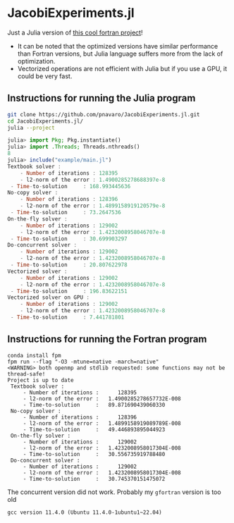 # JacobiExperiments.jl

Just a Julia version of [this cool fortran project](https://github.com/loiseaujc/Jacobi-Experiments)!

- It can be noted that the optimized versions have similar performance than Fortran versions, but Julia language suffers more from the lack of optimization.
- Vectorized operations are not efficient with Julia but if you use a GPU, it could be very fast.

## Instructions for running the Julia program

```bash
git clone https://github.com/pnavaro/JacobiExperiments.jl.git
cd JacobiExperiments.jl/
julia --project
```

```julia
julia> import Pkg; Pkg.instantiate()
julia> import .Threads; Threads.nthreads()
8
julia> include("example/main.jl")
Textbook solver :
    - Number of iterations : 128395
    - l2-norm of the error : 1.4900285278688397e-8
 - Time-to-solution     : 168.993445636
No-copy solver :
    - Number of iterations : 128396
    - l2-norm of the error : 1.4899158919120579e-8
 - Time-to-solution     : 73.2647536
On-the-fly solver :
    - Number of iterations : 129002
    - l2-norm of the error : 1.4232008958046707e-8
 - Time-to-solution     : 30.699903297
Do-concurrent solver :
    - Number of iterations : 129002
    - l2-norm of the error : 1.4232008958046707e-8
 - Time-to-solution     : 20.807622978
Vectorized solver :
    - Number of iterations : 129002
    - l2-norm of the error : 1.4232008958046707e-8
 - Time-to-solution     : 196.83622151
Vectorized solver on GPU :
    - Number of iterations : 129002
    - l2-norm of the error : 1.4232008958046707e-8
 - Time-to-solution     : 7.441781801
```

## Instructions for running the Fortran program 

```
conda install fpm
fpm run --flag "-O3 -mtune=native -march=native"
<WARNING> both openmp and stdlib requested: some functions may not be thread-safe!
Project is up to date
 Textbook solver :
     - Number of iterations :      128395
     - l2-norm of the error :   1.4900285278657732E-008
     - Time-to-solution     :   89.871690439060330
 No-copy solver :
     - Number of iterations :      128396
     - l2-norm of the error :   1.4899158919089789E-008
     - Time-to-solution     :   49.446893895044923
 On-the-fly solver :
     - Number of iterations :      129002
     - l2-norm of the error :   1.4232008958017304E-008
     - Time-to-solution     :   30.556735919788480
 Do-concurrent solver :
     - Number of iterations :      129002
     - l2-norm of the error :   1.4232008958017304E-008
     - Time-to-solution     :   30.745370151475072
```
The concurrent version did not work. Probably my `gfortran` version is too old
```
gcc version 11.4.0 (Ubuntu 11.4.0-1ubuntu1~22.04)
```
